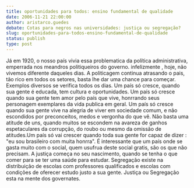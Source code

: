 ```yaml
---
title: oportunidades para todos: ensino fundamental de qualidade
date: 2006-11-21 22:00:00
author: aristarco.guedes
debate: Cotas para negros nas universidades: justiça ou segregação? 
slug: oportunidades-para-todos-ensino-fundamental-de-qualidade
status: publish 
type: post
---
```


Já em 1920, o nosso país vivia essa problematica da política administrativa, emperrada nos meandros politiqueiros do governo. infelizmente , hoje, não vivemos diferente daqueles dias. A politicagem continua atrasando o pais, tão rico em todos os setores, basta lhe dar uma chance para começar. Exemplos diversos se verifica todos os dias. Um país só cresce, quando sua gente é educada, tem cultura e oportunidades. Um país só cresce quando sua gente tem amor pelo país que vive, honrrando seus personagem exemplares da vida publica em geral. Um país só cresce quando sua gente vive na alegria de viver em sociedade comum, e não escondidos por preconceitos, medos e vergonha do que vê. Não basta uma atitude de uns, quando muitos se escondem na avareza de ganhos espetaculares da corrupção, do roubo ou mesmo da omissão de atitudes.Um país só vai crescer quando toda sua gente for capaz de dizer : "eu sou brasileiro com muita honrra". É interessante que um país onde se gasta muito com o social, quem usufrua deste social gratis, são os que não precisam. A justiça começa no seu nascimento, quando se tenha o que comer para se ter uma saúde para estudar. Segregação existe na distribuição de escolas com professores qualificados e escolas com condições de oferecer estudo justo a sua gente. Justiça ou Segregação esta na mente dos governates.
